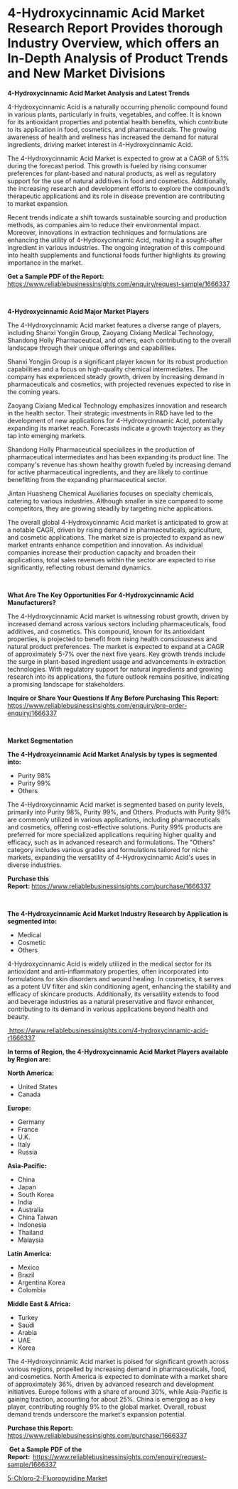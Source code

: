 <p><h1>4-Hydroxycinnamic Acid Market Research Report Provides thorough Industry Overview, which offers an In-Depth Analysis of Product Trends and New Market Divisions</h1></p><p><strong>4-Hydroxycinnamic Acid Market Analysis and Latest Trends</strong></p>
<p><p>4-Hydroxycinnamic Acid is a naturally occurring phenolic compound found in various plants, particularly in fruits, vegetables, and coffee. It is known for its antioxidant properties and potential health benefits, which contribute to its application in food, cosmetics, and pharmaceuticals. The growing awareness of health and wellness has increased the demand for natural ingredients, driving market interest in 4-Hydroxycinnamic Acid.</p><p>The 4-Hydroxycinnamic Acid Market is expected to grow at a CAGR of 5.1% during the forecast period. This growth is fueled by rising consumer preferences for plant-based and natural products, as well as regulatory support for the use of natural additives in food and cosmetics. Additionally, the increasing research and development efforts to explore the compound’s therapeutic applications and its role in disease prevention are contributing to market expansion.</p><p>Recent trends indicate a shift towards sustainable sourcing and production methods, as companies aim to reduce their environmental impact. Moreover, innovations in extraction techniques and formulations are enhancing the utility of 4-Hydroxycinnamic Acid, making it a sought-after ingredient in various industries. The ongoing integration of this compound into health supplements and functional foods further highlights its growing importance in the market.</p></p>
<p><strong>Get a Sample PDF of the Report:&nbsp;</strong> <a href="https://www.reliablebusinessinsights.com/enquiry/request-sample/1666337?utm_campaign=2094&utm_medium=2&utm_source=Github&utm_content=ia&utm_term=02022025&utm_id=4-hydroxycinnamic-acid">https://www.reliablebusinessinsights.com/enquiry/request-sample/1666337</a></p>
<p>&nbsp;</p>
<p><strong>4-Hydroxycinnamic Acid Major Market Players</strong></p>
<p><p>The 4-Hydroxycinnamic Acid market features a diverse range of players, including Shanxi Yongjin Group, Zaoyang Cixiang Medical Technology, Shandong Holly Pharmaceutical, and others, each contributing to the overall landscape through their unique offerings and capabilities.</p><p>Shanxi Yongjin Group is a significant player known for its robust production capabilities and a focus on high-quality chemical intermediates. The company has experienced steady growth, driven by increasing demand in pharmaceuticals and cosmetics, with projected revenues expected to rise in the coming years.</p><p>Zaoyang Cixiang Medical Technology emphasizes innovation and research in the health sector. Their strategic investments in R&D have led to the development of new applications for 4-Hydroxycinnamic Acid, potentially expanding its market reach. Forecasts indicate a growth trajectory as they tap into emerging markets.</p><p>Shandong Holly Pharmaceutical specializes in the production of pharmaceutical intermediates and has been expanding its product line. The company's revenue has shown healthy growth fueled by increasing demand for active pharmaceutical ingredients, and they are likely to continue benefitting from the expanding pharmaceutical sector.</p><p>Jintan Huasheng Chemical Auxiliaries focuses on specialty chemicals, catering to various industries. Although smaller in size compared to some competitors, they are growing steadily by targeting niche applications.</p><p>The overall global 4-Hydroxycinnamic Acid market is anticipated to grow at a notable CAGR, driven by rising demand in pharmaceuticals, agriculture, and cosmetic applications. The market size is projected to expand as new market entrants enhance competition and innovation. As individual companies increase their production capacity and broaden their applications, total sales revenues within the sector are expected to rise significantly, reflecting robust demand dynamics.</p></p>
<p>&nbsp;</p>
<p><strong>What Are The Key Opportunities For 4-Hydroxycinnamic Acid Manufacturers?</strong></p>
<p><p>The 4-Hydroxycinnamic Acid market is witnessing robust growth, driven by increased demand across various sectors including pharmaceuticals, food additives, and cosmetics. This compound, known for its antioxidant properties, is projected to benefit from rising health consciousness and natural product preferences. The market is expected to expand at a CAGR of approximately 5-7% over the next five years. Key growth trends include the surge in plant-based ingredient usage and advancements in extraction technologies. With regulatory support for natural ingredients and growing research into its applications, the future outlook remains positive, indicating a promising landscape for stakeholders.</p></p>
<p><strong>Inquire or Share Your Questions If Any Before Purchasing This Report:</strong> <a href="https://www.reliablebusinessinsights.com/enquiry/pre-order-enquiry/1666337?utm_campaign=2094&utm_medium=2&utm_source=Github&utm_content=ia&utm_term=02022025&utm_id=4-hydroxycinnamic-acid">https://www.reliablebusinessinsights.com/enquiry/pre-order-enquiry/1666337</a></p>
<p>&nbsp;</p>
<p><strong>Market Segmentation</strong></p>
<p><strong>The 4-Hydroxycinnamic Acid Market Analysis by types is segmented into:</strong></p>
<p><ul><li>Purity 98%</li><li>Purity 99%</li><li>Others</li></ul></p>
<p><p>The 4-Hydroxycinnamic Acid market is segmented based on purity levels, primarily into Purity 98%, Purity 99%, and Others. Products with Purity 98% are commonly utilized in various applications, including pharmaceuticals and cosmetics, offering cost-effective solutions. Purity 99% products are preferred for more specialized applications requiring higher quality and efficacy, such as in advanced research and formulations. The "Others" category includes various grades and formulations tailored for niche markets, expanding the versatility of 4-Hydroxycinnamic Acid's uses in diverse industries.</p></p>
<p><strong>Purchase this Report:&nbsp;</strong><a href="https://www.reliablebusinessinsights.com/purchase/1666337?utm_campaign=2094&utm_medium=2&utm_source=Github&utm_content=ia&utm_term=02022025&utm_id=4-hydroxycinnamic-acid">https://www.reliablebusinessinsights.com/purchase/1666337</a></p>
<p>&nbsp;</p>
<p><strong>The 4-Hydroxycinnamic Acid Market Industry Research by Application is segmented into:</strong></p>
<p><ul><li>Medical</li><li>Cosmetic</li><li>Others</li></ul></p>
<p><p>4-Hydroxycinnamic Acid is widely utilized in the medical sector for its antioxidant and anti-inflammatory properties, often incorporated into formulations for skin disorders and wound healing. In cosmetics, it serves as a potent UV filter and skin conditioning agent, enhancing the stability and efficacy of skincare products. Additionally, its versatility extends to food and beverage industries as a natural preservative and flavor enhancer, contributing to its demand in various applications beyond health and beauty.</p></p>
<p><a href="https://www.reliablebusinessinsights.com/4-hydroxycinnamic-acid-r1666337?utm_campaign=2094&utm_medium=2&utm_source=Github&utm_content=ia&utm_term=02022025&utm_id=4-hydroxycinnamic-acid">&nbsp;https://www.reliablebusinessinsights.com/4-hydroxycinnamic-acid-r1666337</a></p>
<p><strong>In terms of Region, the 4-Hydroxycinnamic Acid Market Players available by Region are:</strong></p>
<p>
    <p> <strong> North America: </strong>
        <ul>
            <li>United States</li>
            <li>Canada</li>
        </ul>
        </p> 
    <p> <strong> Europe: </strong>
        <ul>
            <li>Germany</li>
            <li>France</li>
            <li>U.K.</li>
            <li>Italy</li>
            <li>Russia</li>
        </ul>
        </p> 
    <p> <strong> Asia-Pacific: </strong>
        <ul>
            <li>China</li>
            <li>Japan</li>
            <li>South Korea</li>
            <li>India</li>
            <li>Australia</li>
            <li>China Taiwan</li>
            <li>Indonesia</li>
            <li>Thailand</li>
            <li>Malaysia</li>
        </ul>
        </p> 
    <p> <strong> Latin America: </strong>
        <ul>
            <li>Mexico</li>
            <li>Brazil</li>
            <li>Argentina Korea</li>
            <li>Colombia</li>
        </ul>
        </p> 
    <p> <strong> Middle East & Africa: </strong>
        <ul>
            <li>Turkey</li>
            <li>Saudi</li>
            <li>Arabia</li>
            <li>UAE</li>
            <li>Korea</li>
        </ul>
    </p>
    </p>
<p><p>The 4-Hydroxycinnamic Acid market is poised for significant growth across various regions, propelled by increasing demand in pharmaceuticals, food, and cosmetics. North America is expected to dominate with a market share of approximately 36%, driven by advanced research and development initiatives. Europe follows with a share of around 30%, while Asia-Pacific is gaining traction, accounting for about 25%. China is emerging as a key player, contributing roughly 9% to the global market. Overall, robust demand trends underscore the market's expansion potential.</p></p>
<p><strong>Purchase this Report: </strong><a href="https://www.reliablebusinessinsights.com/purchase/1666337?utm_campaign=2094&utm_medium=2&utm_source=Github&utm_content=ia&utm_term=02022025&utm_id=4-hydroxycinnamic-acid">https://www.reliablebusinessinsights.com/purchase/1666337</a></p>
<p>&nbsp;<strong>Get a Sample PDF of the Report:&nbsp;&nbsp;</strong><a href="https://www.reliablebusinessinsights.com/enquiry/request-sample/1666337?utm_campaign=2094&utm_medium=2&utm_source=Github&utm_content=ia&utm_term=02022025&utm_id=4-hydroxycinnamic-acid">https://www.reliablebusinessinsights.com/enquiry/request-sample/1666337</a></p>
<p><strong></strong></p>
<p><p><a href="https://github.com/DixieGrimes/Market-Research-Report-List-1/blob/main/5-chloro-2-fluoropyridine-market.md?utm_campaign=2094&utm_medium=2&utm_source=Github&utm_content=ia&utm_term=02022025&utm_id=4-hydroxycinnamic-acid">5-Chloro-2-Fluoropyridine Market</a></p></p>